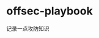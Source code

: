 









































































































































































































# offsec-playbook
记录一点攻防知识
